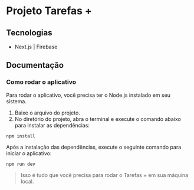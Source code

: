 # Projeto Tarefas +

## Tecnologias
- Next.js | Firebase

## Documentação
### Como rodar o aplicativo
Para rodar o aplicativo, você precisa ter o Node.js instalado em seu sistema.

1. Baixe o arquivo do projeto.
2. No diretório do projeto, abra o terminal e execute o comando abaixo para instalar as dependências:
```
npm install
```

Após a instalação das dependências, execute o seguinte comando para iniciar o aplicativo:
```
npm run dev
```
> Isso é tudo que você precisa para rodar o Tarefas + em sua máquina local.
